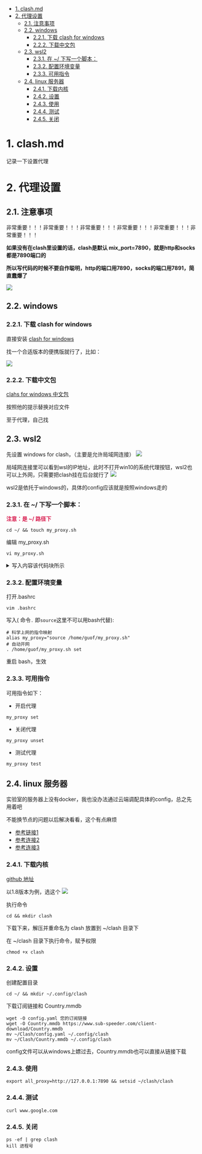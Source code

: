 <!-- TOC -->

- [1. clash.md](#1-clashmd)
- [2. 代理设置](#2-代理设置)
  - [2.1. 注意事项](#21-注意事项)
  - [2.2. windows](#22-windows)
    - [2.2.1. 下载 clash for windows](#221-下载-clash-for-windows)
    - [2.2.2. 下载中文包](#222-下载中文包)
  - [2.3. wsl2](#23-wsl2)
    - [2.3.1. 在 ~/ 下写一个脚本：](#231-在--下写一个脚本)
    - [2.3.2. 配置环境变量](#232-配置环境变量)
    - [2.3.3. 可用指令](#233-可用指令)
  - [2.4. linux 服务器](#24-linux-服务器)
    - [2.4.1. 下载内核](#241-下载内核)
    - [2.4.2. 设置](#242-设置)
    - [2.4.3. 使用](#243-使用)
    - [2.4.4. 测试](#244-测试)
    - [2.4.5. 关闭](#245-关闭)

<!-- /TOC -->

# 1. clash.md

记录一下设置代理

# 2. 代理设置

## 2.1. 注意事项

非常重要！！！非常重要！！！非常重要！！！非常重要！！！非常重要！！！非常重要！！！

**如果没有在clash里设置的话，clash是默认 mix_port=7890，就是http和socks都是7890端口的**

**所以写代码的时候不要自作聪明，http的端口用7890，socks的端口用7891，简直蠢爆了**

![](https://cdn.jsdelivr.net/gh/gf9276/image/clash/20230905142206.png)


## 2.2. windows

### 2.2.1. 下载 clash for windows
直接安装 [clash for windows](https://github.com/Fndroid/clash_for_windows_pkg/releases) 

找一个合适版本的便携版就行了，比如：

![](https://cdn.jsdelivr.net/gh/gf9276/image/clash/QD]A0KGPUJ0SGMM2AZITYWM.png)

### 2.2.2. 下载中文包

[clahs for windows 中文包](https://github.com/BoyceLig/Clash_Chinese_Patch/releases/)

按照他的提示替换对应文件

至于代理，自己找

## 2.3. wsl2

先设置 windows for clash，（主要是允许局域网连接）
![](https://cdn.jsdelivr.net/gh/gf9276/image/clash/20221120134915.png)

局域网连接里可以看到wsl的IP地址，此时不打开win10的系统代理按钮，wsl2也可以上外网，只需要把clash挂在后台就行了
![](https://cdn.jsdelivr.net/gh/gf9276/image/clash/20230223152410.png)


wsl2是依托于windows的，具体的config应该就是按照windows走的

### 2.3.1. 在 ~/ 下写一个脚本：

**<font color=#D81D4F >注意：是 ~/ 路径下</font>**

```
cd ~/ && touch my_proxy.sh
```

编辑 my_proxy.sh

```
vi my_proxy.sh
```

<details>
<summary>写入内容该代码块所示</summary>

[最新内容参考这里](https://github.com/gf9276/ShFiles/blob/main/my_proxy.sh)

```
#!/bin/sh

hostip=$(cat /etc/resolv.conf | grep nameserver | awk '{ print $2 }')
wslip=$(hostname -I | awk '{print $1}')
port=7890
socks_port=7890 # 看clash的配置，混合模式默认用的确实是7890

PROXY_HTTP="http://${hostip}:${port}"
PROXY_SOCKS="socks5h://${hostip}:${socks_port}"

set_proxy() {
  export all_proxy="${PROXY_SOCKS}"
  export ALL_PROXY="${PROXY_SOCKS}"
  export https_proxy="${PROXY_HTTP}"
  export HTTPS_PROXY="${PROXY_HTTP}"
  export http_proxy="${PROXY_HTTP}"
  export HTTP_PROXY="${PROXY_HTTP}"
  export no_proxy="localhost, 127.0.0.0/8, ::1, ${hostip}, ${wslip}"
  export NO_PROXY="localhost, 127.0.0.0/8, ::1, ${hostip}, ${wslip}"

  git config --global http.https://github.com.proxy ${PROXY_SOCKS}
  git config --global https.https://github.com.proxy ${PROXY_SOCKS}

  echo "Proxy has been opened."
}

unset_proxy() {
  unset ALL_PROXY
  unset all_proxy
  unset HTTPS_PROXY
  unset https_proxy
  unset HTTP_PROXY
  unset http_proxy
  unset NO_PROXY
  unset no_proxy

  git config --global --unset http.https://github.com.proxy
  git config --global --unset https.https://github.com.proxy

  echo "Proxy has been closed."
}

test_setting() {
  echo "Host IP:" ${hostip}
  echo "WSL IP:" ${wslip}
  echo "Try to connect to Google..."
  resp=$(curl -I -s --connect-timeout 5 -m 5 -w "%{http_code}" -o /dev/null www.google.com)
  if [ ${resp} = 200 ]; then
    echo "Proxy setup succeeded!"
  else
    echo "Proxy setup failed!"
    echo "反正都没用, 帮你关上"
    unset_proxy
  fi
}

v1=${1:-"set"} # 设置默认为set，即开启
if [ "$v1" = "set" ]; then
  set_proxy

elif [ "$v1" = "unset" ]; then
  unset_proxy

elif [ "$v1" = "test" ]; then
  test_setting
else
  echo "Unsupported arguments."
fi
```
</details>


### 2.3.2. 配置环境变量

打开.bashrc

```
vim .bashrc
```

写入( 命令`.` 即`source`这里不可以用bash代替):

```
# 科学上网的指令映射
alias my_proxy="source /home/guof/my_proxy.sh"
# 自动开网
. /home/guof/my_proxy.sh set
```

重启 bash，生效

### 2.3.3. 可用指令

可用指令如下：

* 开启代理
```
my_proxy set
```

* 关闭代理
```
my_proxy unset
```

* 测试代理
```
my_proxy test
```

## 2.4. linux 服务器

实验室的服务器上没有docker，我也没办法通过云端调配具体的config，总之先用着吧

不能换节点的问题以后解决看看，这个有点麻烦

* [参考链接1](https://juejin.cn/post/7054941050216906760)
* [参考连接2](https://www.fastlink.pro/user/tutorial?os=linux&client=clash)
* [参考连接3](https://maintao.com/2021/use-clash-as-a-proxy/#:~:text=%E6%9C%8D%E5%8A%A1%E5%99%A8%E7%AB%AF%E7%9A%84%20Clash%20Clash%20%E5%9C%A8%20github%20%E4%B8%8A%E6%98%AF%E4%B8%AA%E6%B4%BB%E8%B7%83%E7%9A%84%E9%A1%B9%E7%9B%AE%EF%BC%8C%E7%BB%B4%E6%8A%A4%E8%80%85%E6%98%AF%E4%B8%AD%E5%9B%BD%E4%BA%BA%EF%BC%8C%E7%9B%AE%E5%89%8D%E5%B7%B2%E7%BB%8F%E6%9C%89%E4%B8%A4%E4%B8%87%E4%B8%AA,star%E3%80%82%20%E8%BF%99%E4%B8%AA%20Clash%20%E6%98%AF%E7%94%A8%20Go%20%E8%AF%AD%E8%A8%80%E5%86%99%E7%9A%84%E4%B8%8D%E5%B8%A6%E5%9B%BE%E5%BD%A2%E7%95%8C%E9%9D%A2%E7%9A%84%E5%91%BD%E4%BB%A4%E8%A1%8C%E7%A8%8B%E5%BA%8F%E3%80%82)


### 2.4.1. 下载内核
[github 地址](https://github.com/Dreamacro/clash/releases)

以1.8版本为例，选这个
![](https://cdn.jsdelivr.net/gh/gf9276/image/clash/20221109160338.png)

执行命令
```
cd && mkdir clash
```

下载下来，解压并重命名为 clash 放置到 ~/clash 目录下

在 ~/clash 目录下执行命令，赋予权限
```
chmod +x clash
```

### 2.4.2. 设置

创建配置目录

```
cd ~/ && mkdir ~/.config/clash
```

下载订阅链接和 Country.mmdb

```
wget -O config.yaml 您的订阅链接
wget -O Country.mmdb https://www.sub-speeder.com/client-download/Country.mmdb
mv ~/Clash/config.yaml ~/.config/clash
mv ~/Clash/Country.mmdb ~/.config/clash
```

config文件可以从windows上嫖过去，Country.mmdb也可以直接从链接下载


### 2.4.3. 使用

```
export all_proxy=http://127.0.0.1:7890 && setsid ~/clash/clash
```

### 2.4.4. 测试

```
curl www.google.com
```

### 2.4.5. 关闭 
```
ps -ef | grep clash
kill 进程号
```